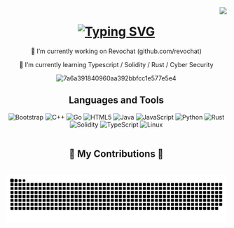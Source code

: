 <img align="right" src="https://visitor-badge.laobi.icu/badge?page_id=StaiLee.StaiLee" />
<h1 align="center">
<a href="https://git.io/typing-svg"><img src="https://readme-typing-svg.demolab.com?font=Fira+Code&size=40&duration=3000&pause=400&color=8087F7&center=true&vCenter=true&width=435&lines=Hi%F0%9F%91%8B%2C+I'm+StaiLee" alt="Typing SVG" /></a>
</h1>

<p align="center"> 🔭 I’m currently working on Revochat (github.com/revochat)</p>
<p align="center"> 🌱 I’m currently learning Typescript / Solidity / Rust / Cyber Security</p>

<div align="center">
  
![7a6a391840960aa392bbfcc1e577e5e4](https://github.com/StaiLee/StaiLee/assets/102300908/5d5b76e3-ab62-4e70-af7e-99f5dc55e0db)
</div>

<div align="center">
  
<h2>Languages and Tools</h2>
</div>
<div align="center">
  
 ![Bootstrap](https://img.shields.io/badge/bootstrap-%238511FA.svg?style=for-the-badge&logo=bootstrap&logoColor=white) ![C++](https://img.shields.io/badge/c++-%2300599C.svg?style=for-the-badge&logo=c%2B%2B&logoColor=white) ![Go](https://img.shields.io/badge/go-%2300ADD8.svg?style=for-the-badge&logo=go&logoColor=white) ![HTML5](https://img.shields.io/badge/html5-%23E34F26.svg?style=for-the-badge&logo=html5&logoColor=white) ![Java](https://img.shields.io/badge/java-%23ED8B00.svg?style=for-the-badge&logo=openjdk&logoColor=white) ![JavaScript](https://img.shields.io/badge/javascript-%23323330.svg?style=for-the-badge&logo=javascript&logoColor=%23F7DF1E) ![Python](https://img.shields.io/badge/python-3670A0?style=for-the-badge&logo=python&logoColor=ffdd54) ![Rust](https://img.shields.io/badge/rust-%23000000.svg?style=for-the-badge&logo=rust&logoColor=white) ![Solidity](https://img.shields.io/badge/Solidity-%23363636.svg?style=for-the-badge&logo=solidity&logoColor=white)
![TypeScript](https://img.shields.io/badge/typescript-%23007ACC.svg?style=for-the-badge&logo=typescript&logoColor=white) ![Linux](https://img.shields.io/badge/Linux-FCC624?style=for-the-badge&logo=linux&logoColor=black)
<br><br>
</div>

<div align="center"> <h2> 🐍 My Contributions 🐍 </h2> 
<br>
<img alt="snakysnake" src="https://raw.githubusercontent.com/StaiLee/StaiLee/output/github-contribution-grid-snake.svg" />

</div>
